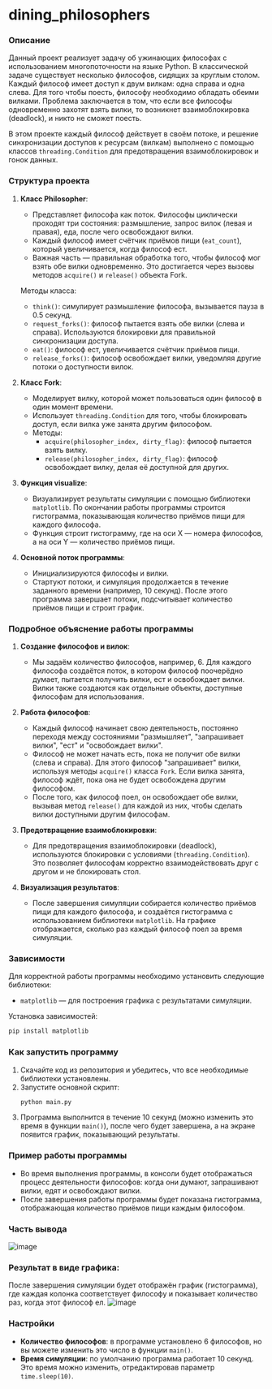 # dining_philosophers

### Описание
Данный проект реализует задачу об ужинающих философах с использованием многопоточности на языке Python. В классической задаче существует несколько философов, сидящих за круглым столом. Каждый философ имеет доступ к двум вилкам: одна справа и одна слева. Для того чтобы поесть, философу необходимо обладать обеими вилками. Проблема заключается в том, что если все философы одновременно захотят взять вилки, то возникнет взаимоблокировка (deadlock), и никто не сможет поесть.

В этом проекте каждый философ действует в своём потоке, и решение синхронизации доступов к ресурсам (вилкам) выполнено с помощью классов `threading.Condition` для предотвращения взаимоблокировок и гонок данных.

### Структура проекта

1. **Класс Philosopher**:
   - Представляет философа как поток. Философы циклически проходят три состояния: размышление, запрос вилок (левая и правая), еда, после чего освобождают вилки.
   - Каждый философ имеет счётчик приёмов пищи (`eat_count`), который увеличивается, когда философ ест.
   - Важная часть — правильная обработка того, чтобы философ мог взять обе вилки одновременно. Это достигается через вызовы методов `acquire()` и `release()` объекта Fork.

   Методы класса:
   - `think()`: симулирует размышление философа, вызывается пауза в 0.5 секунд.
   - `request_forks()`: философ пытается взять обе вилки (слева и справа). Используются блокировки для правильной синхронизации доступа.
   - `eat()`: философ ест, увеличивается счётчик приёмов пищи.
   - `release_forks()`: философ освобождает вилки, уведомляя другие потоки о доступности вилок.

2. **Класс Fork**:
   - Моделирует вилку, которой может пользоваться один философ в один момент времени.
   - Использует `threading.Condition` для того, чтобы блокировать доступ, если вилка уже занята другим философом.
   - Методы:
     - `acquire(philosopher_index, dirty_flag)`: философ пытается взять вилку.
     - `release(philosopher_index, dirty_flag)`: философ освобождает вилку, делая её доступной для других.

3. **Функция visualize**:
   - Визуализирует результаты симуляции с помощью библиотеки `matplotlib`. По окончании работы программы строится гистограмма, показывающая количество приёмов пищи для каждого философа.
   - Функция строит гистограмму, где на оси X — номера философов, а на оси Y — количество приёмов пищи.

4. **Основной поток программы**:
   - Инициализируются философы и вилки.
   - Стартуют потоки, и симуляция продолжается в течение заданного времени (например, 10 секунд). После этого программа завершает потоки, подсчитывает количество приёмов пищи и строит график.

### Подробное объяснение работы программы

1. **Создание философов и вилок**:
   - Мы задаём количество философов, например, 6. Для каждого философа создаётся поток, в котором философ поочерёдно думает, пытается получить вилки, ест и освобождает вилки. Вилки также создаются как отдельные объекты, доступные философам для использования.

2. **Работа философов**:
   - Каждый философ начинает свою деятельность, постоянно переходя между состояниями "размышляет", "запрашивает вилки", "ест" и "освобождает вилки".
   - Философ не может начать есть, пока не получит обе вилки (слева и справа). Для этого философ "запрашивает" вилки, используя методы `acquire()` класса `Fork`. Если вилка занята, философ ждёт, пока она не будет освобождена другим философом.
   - После того, как философ поел, он освобождает обе вилки, вызывая метод `release()` для каждой из них, чтобы сделать вилки доступными другим философам.

3. **Предотвращение взаимоблокировки**:
   - Для предотвращения взаимоблокировки (deadlock), используются блокировки с условиями (`threading.Condition`). Это позволяет философам корректно взаимодействовать друг с другом и не блокировать стол.

4. **Визуализация результатов**:
   - После завершения симуляции собирается количество приёмов пищи для каждого философа, и создаётся гистограмма с использованием библиотеки `matplotlib`. На графике отображается, сколько раз каждый философ поел за время симуляции.

### Зависимости

Для корректной работы программы необходимо установить следующие библиотеки:
- `matplotlib` — для построения графика с результатами симуляции.

Установка зависимостей:
```bash
pip install matplotlib
```

### Как запустить программу

1. Скачайте код из репозитория и убедитесь, что все необходимые библиотеки установлены.
2. Запустите основной скрипт:
   ```bash
   python main.py
   ```
3. Программа выполнится в течение 10 секунд (можно изменить это время в функции `main()`), после чего будет завершена, а на экране появится график, показывающий результаты.

### Пример работы программы

- Во время выполнения программы, в консоли будет отображаться процесс деятельности философов: когда они думают, запрашивают вилки, едят и освобождают вилки.
- После завершения работы программы будет показана гистограмма, отображающая количество приёмов пищи каждым философом.

### Часть вывода
![image](https://github.com/user-attachments/assets/ed2ac774-2373-42bd-9805-7f461a226a79)


### Результат в виде графика:
После завершения симуляции будет отображён график (гистограмма), где каждая колонка соответствует философу и показывает количество раз, когда этот философ ел.
![image](https://github.com/user-attachments/assets/cdaf31b4-0abe-4e38-8dc1-cef9629145c3)

### Настройки

- **Количество философов**: в программе установлено 6 философов, но вы можете изменить это число в функции `main()`.
- **Время симуляции**: по умолчанию программа работает 10 секунд. Это время можно изменить, отредактировав параметр `time.sleep(10)`.




